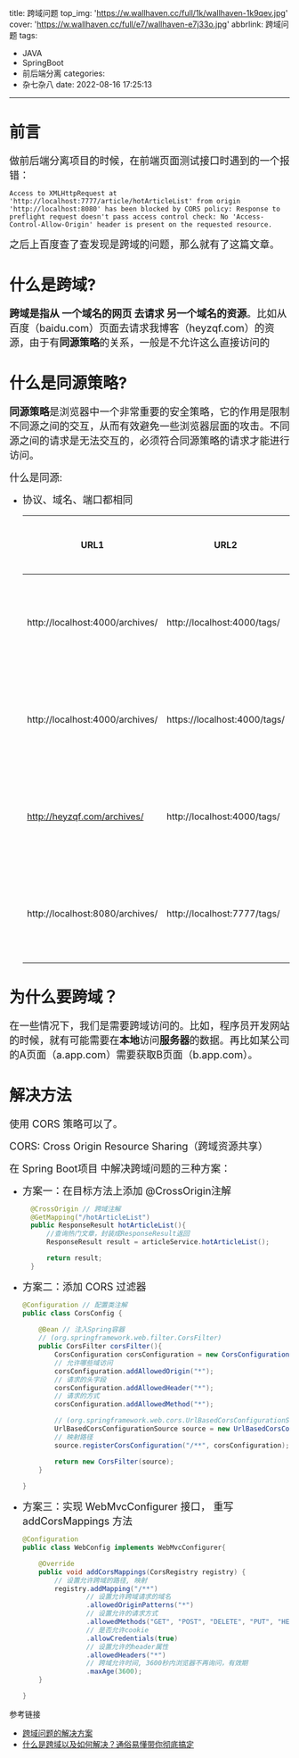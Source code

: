 title: 跨域问题
top_img: 'https://w.wallhaven.cc/full/1k/wallhaven-1k9qev.jpg'
cover: 'https://w.wallhaven.cc/full/e7/wallhaven-e7j33o.jpg'
abbrlink: 跨域问题
tags:
  - JAVA
  - SpringBoot
  - 前后端分离
categories:
  - 杂七杂八
date: 2022-08-16 17:25:13
---
<!-- <font size=4></font> -->

# 前言

<font size=4>做前后端分离项目的时候，在前端页面测试接口时遇到的一个报错：</font>
```
Access to XMLHttpRequest at 'http://localhost:7777/article/hotArticleList' from origin 'http://localhost:8080' has been blocked by CORS policy: Response to preflight request doesn't pass access control check: No 'Access-Control-Allow-Origin' header is present on the requested resource.
```
<font size=4>之后上百度查了查发现是跨域的问题，那么就有了这篇文章。</font>

# 什么是跨域?

<font size=4>**跨域是指从 一个域名的网页 去请求 另一个域名的资源**。比如从百度（baidu.com）页面去请求我博客（heyzqf.com）的资源，由于有**同源策略**的关系，一般是不允许这么直接访问的</font>

# 什么是同源策略?

<font size=4>**同源策略**是浏览器中一个非常重要的安全策略，它的作用是限制不同源之间的交互，从而有效避免一些浏览器层面的攻击。不同源之间的请求是无法交互的，必须符合同源策略的请求才能进行访问。</font>

<font size=4>什么是同源:</font>

- <font size=4>协议、域名、端口都相同</font>
  
    | URL1    | URL2 | 说明 | 是否同源 |
    | ---------- | ---------- | ---------- | --- |
    | http://localhost:4000/archives/    | http://localhost:4000/tags/    | 协议、域名、端口均相同        | 同源        |
    | http://localhost:4000/archives/    | https://localhost:4000/tags/   | 协议不同，域名和端口相同      | 不同源      |
    | http://heyzqf.com/archives/        | http://localhost:4000/tags/    | 域名不同，协议和端口相同      | 不同源      |
    | http://localhost:8080/archives/    | http://localhost:7777/tags/    | 端口不同，域名和协议相同      | 不同源      |

# 为什么要跨域？

<font size=4>在一些情况下，我们是需要跨域访问的。比如，程序员开发网站的时候，就有可能需要在**本地**访问**服务器**的数据。再比如某公司的A页面（a.app.com）需要获取B页面（b.app.com）。</font>


# 解决方法

<font size=4>使用 CORS 策略可以了。</font>

<font size=4>CORS: Cross Origin Resource Sharing（跨域资源共享）</font>
  
<font size=4>在 Spring Boot项目 中解决跨域问题的三种方案：</font>

- <font size=4>方案一：在目标方法上添加 @CrossOrigin注解 </font>
  ```java
    @CrossOrigin // 跨域注解
    @GetMapping("/hotArticleList")
    public ResponseResult hotArticleList(){
        //查询热门文章，封装成ResponseResult返回
        ResponseResult result = articleService.hotArticleList();

        return result;
    }
  ```

- <font size=4>方案二：添加 CORS 过滤器</font>
    ```java
    @Configuration // 配置类注解
    public class CorsConfig {
        
        @Bean // 注入Spring容器
        // (org.springframework.web.filter.CorsFilter)
        public CorsFilter corsFilter(){
            CorsConfiguration corsConfiguration = new CorsConfiguration();
            // 允许哪些域访问
            corsConfiguration.addAllowedOrigin("*");
            // 请求的头字段
            corsConfiguration.addAllowedHeader("*");
            // 请求的方式
            corsConfiguration.addAllowedMethod("*");

            // (org.springframework.web.cors.UrlBasedCorsConfigurationSource)
            UrlBasedCorsConfigurationSource source = new UrlBasedCorsConfigurationSource();
            // 映射路径
            source.registerCorsConfiguration("/**", corsConfiguration);

            return new CorsFilter(source);
        }
        
    }
    ```

- <font size=4>方案三：实现 WebMvcConfigurer 接口， 重写 addCorsMappings 方法</font>
    ```java
    @Configuration
    public class WebConfig implements WebMvcConfigurer{

        @Override
        public void addCorsMappings(CorsRegistry registry) {
            // 设置允许跨域的路径, 映射
            registry.addMapping("/**")
                    // 设置允许跨域请求的域名
                    .allowedOriginPatterns("*")
                    // 设置允许的请求方式
                    .allowedMethods("GET", "POST", "DELETE", "PUT", "HEAD", "OPTIONS")
                    // 是否允许cookie
                    .allowCredentials(true)
                    // 设置允许的header属性
                    .allowedHeaders("*")
                    // 跨域允许时间, 3600秒内浏览器不再询问，有效期
                    .maxAge(3600);
        }

    }
    ```



参考链接

- [跨域问题的解决方案](https://blog.csdn.net/u011236348/article/details/120318852)
- [什么是跨域以及如何解决？通俗易懂带你彻底搞定](https://www.bilibili.com/video/BV12U4y1f7Qi?spm_id_from=333.1007.top_right_bar_window_history.content.click&vd_source=dc2de764efd96537d7ff3b89b0ffb064)